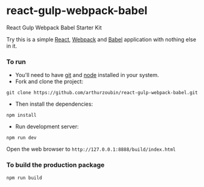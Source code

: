 # react-gulp-webpack-babel
React Gulp Webpack Babel Starter Kit

Try this is a simple [React](https://facebook.github.io/react/), [Webpack](http://webpack.github.io/) and [Babel](https://babeljs.io/) application with nothing else in it.

### To run

* You'll need to have [git](https://git-scm.com/) and [node](https://nodejs.org/en/) installed in your system.
* Fork and clone the project:

```
git clone https://github.com/arthurzoubin/react-gulp-webpack-babel.git
```

* Then install the dependencies:

```
npm install
```

* Run development server:

```
npm run dev
```

Open the web browser to `http://127.0.0.1:8888/build/index.html`

### To build the production package

```
npm run build
```

